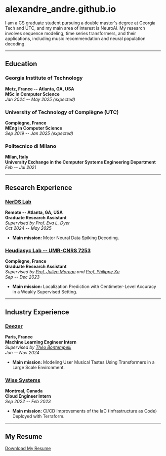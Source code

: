 # alexandre_andre.github.io

I am a CS graduate student pursuing a double master's degree at Georgia Tech and UTC, and my main area of interest is NeuroAI. My research involves sequence modeling, time series transformers, and their applications, including music recommendation and neural population decoding.

---

## Education

### Georgia Institute of Technology  
**Metz, France -- Atlanta, GA, USA**  
**MSc in Computer Science**  
*Jan 2024 -- May 2025 (expected)*  

### University of Technology of Compiègne (UTC)  
**Compiègne, France**  
**MEng in Computer Science**  
*Sep 2019 -- Jan 2025 (expected)*  

### Politecnico di Milano  
**Milan, Italy**  
**University Exchange in the Computer Systems Engineering Department**  
*Feb -- Jul 2021*  

---

## Research Experience

### [NerDS Lab](https://dyerlab.gatech.edu/)  
**Remote -- Atlanta, GA, USA**  
**Graduate Research Assistant**  
*Supervised by [Prof. Eva L. Dyer](https://scholar.google.com/citations?user=Sb_jcHcAAAAJ&hl)*  
*Oct 2024 -- May 2025*  
- **Main mission:** Motor Neural Data Spiking Decoding.  

### [Heudiasyc Lab -- UMR-CNRS 7253](https://www.hds.utc.fr/en/)  
**Compiègne, France**  
**Graduate Research Assistant**  
*Supervised by [Prof. Julien Moreau](https://www.hds.utc.fr/~moreajul/dokuwiki/) and [Prof. Philippe Xu](https://perso.ensta-paris.fr/~philippe.xu/)*  
*Sep -- Dec 2023*  
- **Main mission:** Localization Prediction with Centimeter-Level Accuracy in a Weakly Supervised Setting.  

---

## Industry Experience

### [Deezer](https://www.deezer.com/)  
**Paris, France**  
**Machine Learning Engineer Intern**  
*Supervised by [Théo Bontempelli](https://scholar.google.com/citations?user=7wlFpDwAAAAJ&hl)*  
*Jun -- Nov 2024*  
- **Main mission:** Modeling User Musical Tastes Using Transformers in a Large Scale Environment.

### [Wise Systems](https://www.wisesystems.com/)  
**Montreal, Canada**  
**Cloud Engineer Intern**  
*Sep 2022 -- Feb 2023*  
- **Main mission:** CI/CD Improvements of the IaC (Infrastructure as Code) Deployed with Terraform.  

---

## My Resume
[Download My Resume](https://github.com/AlexandreAndr/profile/raw/main/Alexandre_ANDRE_CV.pdf)
